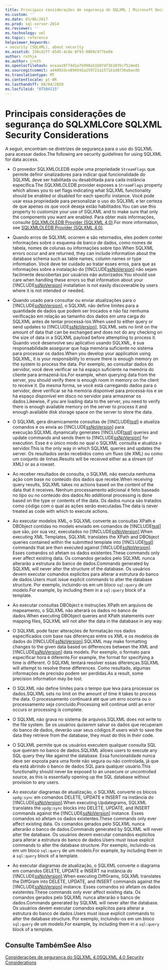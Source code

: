 ```yaml
---
title: Principais considerações de segurança do SQLXML | Microsoft Docs
ms.custom: ''
ms.date: 03/06/2017
ms.prod: sql-server-2014
ms.reviewer: ''
ms.technology: xml
ms.topic: reference
helpviewer_keywords:
- security [SQLXML], about security
ms.assetid: 330cd2ff-d5d5-4c8e-8f93-0869c977be94
author: rothja
ms.author: jroth
ms.openlocfilehash: eceaa28ff4d1a7b998a51b07df3b1076cf524e81
ms.sourcegitcommit: ad4d92dce894592a259721a1571b1d8736abacdb
ms.translationtype: MT
ms.contentlocale: pt-BR
ms.lasthandoff: 08/04/2020
ms.locfileid: "87584115"
---
```

# <a name="core-sqlxml-security-considerations"></a><span data-ttu-id="9d5b4-102">Principais considerações de segurança do SQLXML</span><span class="sxs-lookup"><span data-stu-id="9d5b4-102">Core SQLXML Security Considerations</span></span>
  <span data-ttu-id="9d5b4-103">A seguir, encontram-se diretrizes de segurança para o uso do SQLXML para acessar dados.</span><span class="sxs-lookup"><span data-stu-id="9d5b4-103">The following are security guidelines for using SQLXML for data access.</span></span>  
  
-   <span data-ttu-id="9d5b4-104">O provedor SQLXMLOLEDB expõe uma propriedade `StreamFlags` que permite definir sinalizadores para indicar qual funcionalidade do SQLXML deve ser habilitada ou desabilitada para cada instância específica.</span><span class="sxs-lookup"><span data-stu-id="9d5b4-104">The SQLXMLOLEDB provider exposes a `StreamFlags` property which allows you to set flags indicating what SQLXML functionality should be enabled or disabled for each specific instance.</span></span> <span data-ttu-id="9d5b4-105">Você pode usar essa propriedade para personalizar o uso do SQLXML e ter certeza de que apenas os que você deseja estão habilitados.</span><span class="sxs-lookup"><span data-stu-id="9d5b4-105">You can use this property to customize your use of SQLXML and to make sure that only the components you want are enabled.</span></span> <span data-ttu-id="9d5b4-106">Para obter mais informações, consulte [SQLXMLOLEDB Provider &#40;SQLXML 4,0&#41;](../../../database-engine/dev-guide/sqlxmloledb-provider-sqlxml-4-0.md).</span><span class="sxs-lookup"><span data-stu-id="9d5b4-106">For more information, see [SQLXMLOLEDB Provider &#40;SQLXML 4.0&#41;](../../../database-engine/dev-guide/sqlxmloledb-provider-sqlxml-4-0.md).</span></span>  
  
-   <span data-ttu-id="9d5b4-107">Quando erros de SQLXML ocorrem e são retornados, eles podem conter informações sobre o esquema de banco de dados, como nomes de tabela, nomes de colunas ou informações sobre tipo.</span><span class="sxs-lookup"><span data-stu-id="9d5b4-107">When SQLXML errors occur and are returned, they can include information about the database schema such as table names, column names or type information.</span></span> <span data-ttu-id="9d5b4-108">Você deve ter cuidado ao tratar esses erros, para que as informações sobre a instalação do [!INCLUDE[ssNoVersion](../../../includes/ssnoversion-md.md)] não sejam facilmente descobertas por usuários não autorizados.</span><span class="sxs-lookup"><span data-stu-id="9d5b4-108">You should use care when handling these errors so that information about your [!INCLUDE[ssNoVersion](../../../includes/ssnoversion-md.md)] installation is not easily discoverable by users where it is not intended or needed.</span></span>  
  
-   <span data-ttu-id="9d5b4-109">Quando usado para consultar ou enviar atualizações para o [!INCLUDE[ssNoVersion](../../../includes/ssnoversion-md.md)], o SQLXML não define limites para a quantidade de dados que podem ser trocados e não faz nenhuma verificação em relação ao tamanho dos dados em uma carga do SQLXML antes de tentar processá-los.</span><span class="sxs-lookup"><span data-stu-id="9d5b4-109">When used to either query or send updates to [!INCLUDE[ssNoVersion](../../../includes/ssnoversion-md.md)], SQLXML sets no limit on the amount of data that can be exchanged and does not do any checking on the size of data in a SQLXML payload before attempting to process it.</span></span> <span data-ttu-id="9d5b4-110">Quando você desenvolve seu aplicativo usando SQLXML, é sua responsabilidade assegurar que haja memória suficiente no sistema para processar os dados.</span><span class="sxs-lookup"><span data-stu-id="9d5b4-110">When you develop your application using SQLXML, it is your responsibility to ensure there is enough memory on the system to process the data.</span></span> <span data-ttu-id="9d5b4-111">Por exemplo, ao consultar dados do servidor, você deve verificar se há espaço suficiente na memória do cliente para armazená-los.</span><span class="sxs-lookup"><span data-stu-id="9d5b4-111">For example, when querying data from the server, you should verify there is enough room in memory on the client to receive it.</span></span> <span data-ttu-id="9d5b4-112">Da mesma forma, se você está carregando dados para o servidor, deve verificar se há memória disponível para processá-los e se há espaço disponível em disco no servidor para armazenar os dados.</span><span class="sxs-lookup"><span data-stu-id="9d5b4-112">Likewise, if you are loading data to the server, you need to verify there is enough available memory on the server to process it and enough available disk storage space on the server to store the data.</span></span>  
  
-   <span data-ttu-id="9d5b4-113">O SQLXML gera dinamicamente consultas de [!INCLUDE[tsql](../../../includes/tsql-md.md)] e atualiza comandos e os envia ao [!INCLUDE[ssNoVersion](../../../includes/ssnoversion-md.md)] para execução.</span><span class="sxs-lookup"><span data-stu-id="9d5b4-113">SQLXML dynamically generates [!INCLUDE[tsql](../../../includes/tsql-md.md)] queries and update commands and sends them to [!INCLUDE[ssNoVersion](../../../includes/ssnoversion-md.md)] for execution.</span></span> <span data-ttu-id="9d5b4-114">Esse é o único modo no qual o SQLXML consulta e atualiza o servidor.</span><span class="sxs-lookup"><span data-stu-id="9d5b4-114">This is the only way in which SQLXML queries and updates the server.</span></span> <span data-ttu-id="9d5b4-115">Os resultados serão recebidos como um fluxo (de XML) ou como um conjunto de linhas.</span><span class="sxs-lookup"><span data-stu-id="9d5b4-115">Results will be received either as a stream (of XML) or as a rowset.</span></span>  
  
-   <span data-ttu-id="9d5b4-116">Ao receber resultados de consulta, o SQLXML não executa nenhuma ação com base no conteúdo dos dados que recebe.</span><span class="sxs-lookup"><span data-stu-id="9d5b4-116">When receiving query results, SQLXML takes no actions based on the content of the data that it receives.</span></span> <span data-ttu-id="9d5b4-117">Nenhum processamento adicional é feito baseado no tipo ou no conteúdo dos dados.</span><span class="sxs-lookup"><span data-stu-id="9d5b4-117">No additional processing is done based on the type or contents of the data.</span></span> <span data-ttu-id="9d5b4-118">Os dados nunca são tratados como código com o qual as ações serão executadas.</span><span class="sxs-lookup"><span data-stu-id="9d5b4-118">The data is never treated as code with which to execute actions.</span></span>  
  
-   <span data-ttu-id="9d5b4-119">Ao executar modelos XML, o SQLXML converte as consultas XPath e DBObject contidas no modelo enviado em comandos de [!INCLUDE[tsql](../../../includes/tsql-md.md)] que são, por sua vez, executados no [!INCLUDE[ssNoVersion](../../../includes/ssnoversion-md.md)].</span><span class="sxs-lookup"><span data-stu-id="9d5b4-119">When executing XML Templates, SQLXML translates the XPath and DBObject queries contained within the submitted template into [!INCLUDE[tsql](../../../includes/tsql-md.md)] commands that are then executed against [!INCLUDE[ssNoVersion](../../../includes/ssnoversion-md.md)].</span></span> <span data-ttu-id="9d5b4-120">Esses comandos só afetam os dados existentes.</span><span class="sxs-lookup"><span data-stu-id="9d5b4-120">These commands only ever affect existing data.</span></span> <span data-ttu-id="9d5b4-121">Os comandos gerados pelo SQLXML nunca alterarão a estrutura do banco de dados.</span><span class="sxs-lookup"><span data-stu-id="9d5b4-121">Commands generated by SQLXML will never alter the structure of the database.</span></span> <span data-ttu-id="9d5b4-122">Os usuários devem executar comandos explícitos para alterar a estrutura do banco de dados.</span><span class="sxs-lookup"><span data-stu-id="9d5b4-122">Users must issue explicit commands to alter the database structure.</span></span> <span data-ttu-id="9d5b4-123">Por exemplo, incluindo-os em um bloco `sql:query` de um modelo.</span><span class="sxs-lookup"><span data-stu-id="9d5b4-123">For example, by including them in a `sql:query` block of a template.</span></span>  
  
-   <span data-ttu-id="9d5b4-124">Ao executar consultas DBObject e instruções XPath em arquivos de mapeamento, o SQLXML não alterará os dados no banco de dados.</span><span class="sxs-lookup"><span data-stu-id="9d5b4-124">When executing DBObject queries and XPath statements over mapping files, SQLXML will not alter the data in the database in any way.</span></span>  
  
-   <span data-ttu-id="9d5b4-125">O SQLXML pode fazer alterações de formatação nos dados especificados com base nas diferenças entre os XML e os modelos de dados do [!INCLUDE[ssNoVersion](../../../includes/ssnoversion-md.md)].</span><span class="sxs-lookup"><span data-stu-id="9d5b4-125">SQLXML may make formatting changes to the given data based on differences between the XML and [!INCLUDE[ssNoVersion](../../../includes/ssnoversion-md.md)] data models.</span></span> <span data-ttu-id="9d5b4-126">Por exemplo, o formato para especificar hora é diferente.</span><span class="sxs-lookup"><span data-stu-id="9d5b4-126">For example, the format for specifying a time is different.</span></span> <span data-ttu-id="9d5b4-127">O SQLXML tentará resolver essas diferenças.</span><span class="sxs-lookup"><span data-stu-id="9d5b4-127">SQLXML will attempt to resolve these differences.</span></span> <span data-ttu-id="9d5b4-128">Como resultado, algumas informações de precisão podem ser perdidas.</span><span class="sxs-lookup"><span data-stu-id="9d5b4-128">As a result, some precision information may be lost.</span></span>  
  
-   <span data-ttu-id="9d5b4-129">O SQLXML não define limites para o tempo que leva para processar os dados.</span><span class="sxs-lookup"><span data-stu-id="9d5b4-129">SQLXML sets no limit on the amount of time it takes to process the data.</span></span> <span data-ttu-id="9d5b4-130">O processamento continuará até que um erro ocorra ou o processamento seja concluído.</span><span class="sxs-lookup"><span data-stu-id="9d5b4-130">Processing will continue until an error occurs or processing is complete.</span></span>  
  
-   <span data-ttu-id="9d5b4-131">O SQLXML não grava no sistema de arquivos.</span><span class="sxs-lookup"><span data-stu-id="9d5b4-131">SQLXML does not write to the file system.</span></span> <span data-ttu-id="9d5b4-132">Se os usuários quiserem salvar os dados que recuperam do banco de dados, deverão usar seus códigos.</span><span class="sxs-lookup"><span data-stu-id="9d5b4-132">If users wish to save the data they retrieve from the database, they must do this in their code.</span></span>  
  
-   <span data-ttu-id="9d5b4-133">O SQLXML permite que os usuários executem qualquer consulta SQL que queiram no banco de dados.</span><span class="sxs-lookup"><span data-stu-id="9d5b4-133">SQLXML allows users to execute any SQL query they like against the database.</span></span> <span data-ttu-id="9d5b4-134">Essa funcionalidade nunca deve ser exposta para uma fonte não segura ou não controlada, já que ela está abrindo o banco de dados SQL para qualquer usuário.</span><span class="sxs-lookup"><span data-stu-id="9d5b4-134">This functionality should never be exposed to an unsecure or uncontrolled source, as this is essentially opening up the SQL database without provision to any users.</span></span>  
  
-   <span data-ttu-id="9d5b4-135">Ao executar diagramas de atualização, o SQLXML converte os blocos `updg:sync` em comandos DELETE, UPDATE e INSERT na instância do [!INCLUDE[ssNoVersion](../../../includes/ssnoversion-md.md)].</span><span class="sxs-lookup"><span data-stu-id="9d5b4-135">When executing Updategrams, SQLXML translates the `updg:sync` blocks into DELETE, UPDATE, and INSERT commands against the [!INCLUDE[ssNoVersion](../../../includes/ssnoversion-md.md)] instance.</span></span> <span data-ttu-id="9d5b4-136">Esses comandos só afetam os dados existentes.</span><span class="sxs-lookup"><span data-stu-id="9d5b4-136">These commands only ever affect existing data.</span></span> <span data-ttu-id="9d5b4-137">Os comandos gerados pelo SQLXML nunca alterarão o banco de dados.</span><span class="sxs-lookup"><span data-stu-id="9d5b4-137">Commands generated by SQLXML will never alter the database.</span></span> <span data-ttu-id="9d5b4-138">Os usuários devem executar comandos explícitos para alterar a estrutura do banco de dados.</span><span class="sxs-lookup"><span data-stu-id="9d5b4-138">Users must issue explicit commands to alter the database structure.</span></span> <span data-ttu-id="9d5b4-139">Por exemplo, incluindo-os em um bloco `sql:query` de um modelo.</span><span class="sxs-lookup"><span data-stu-id="9d5b4-139">For example, by including them in a `sql:query` block of a template.</span></span>  
  
-   <span data-ttu-id="9d5b4-140">Ao executar diagramas de atualização, o SQLXML converte o diagrama em comandos DELETE, UPDATE e INSERT na instância do [!INCLUDE[ssNoVersion](../../../includes/ssnoversion-md.md)].</span><span class="sxs-lookup"><span data-stu-id="9d5b4-140">When executing DiffGrams, SQLXML translates the DiffGram into DELETE, UPDATE, and INSERT commands against the [!INCLUDE[ssNoVersion](../../../includes/ssnoversion-md.md)] instance.</span></span> <span data-ttu-id="9d5b4-141">Esses comandos só afetam os dados existentes.</span><span class="sxs-lookup"><span data-stu-id="9d5b4-141">These commands only ever affect existing data.</span></span> <span data-ttu-id="9d5b4-142">Os comandos gerados pelo SQLXML nunca alterarão o banco de dados.</span><span class="sxs-lookup"><span data-stu-id="9d5b4-142">Commands generated by SQLXML will never alter the database.</span></span> <span data-ttu-id="9d5b4-143">Os usuários devem executar comandos explícitos para alterar a estrutura do banco de dados.</span><span class="sxs-lookup"><span data-stu-id="9d5b4-143">Users must issue explicit commands to alter the database structure.</span></span> <span data-ttu-id="9d5b4-144">Por exemplo, incluindo-os em um bloco `sql:query` de um modelo.</span><span class="sxs-lookup"><span data-stu-id="9d5b4-144">For example, by including them in a `sql:query` block of a template.</span></span>  
  
## <a name="see-also"></a><span data-ttu-id="9d5b4-145">Consulte Também</span><span class="sxs-lookup"><span data-stu-id="9d5b4-145">See Also</span></span>  
 [<span data-ttu-id="9d5b4-146">Considerações de segurança do SQLXML 4.0</span><span class="sxs-lookup"><span data-stu-id="9d5b4-146">SQLXML 4.0 Security Considerations</span></span>](sqlxml-4-0-security-considerations.md)  
  
  
